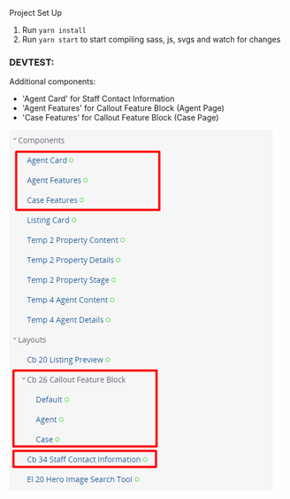 Project Set Up

1. Run `yarn install`
2. Run `yarn start` to start compiling sass, js, svgs and watch for changes  
 
### DEVTEST:

Additional components:
- 'Agent Card' for Staff Contact Information
- 'Agent Features' for Callout Feature Block (Agent Page)
- 'Case Features' for Callout Feature Block (Case Page)  

![N|Solid](devtest.png)
